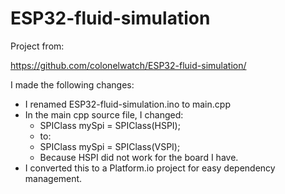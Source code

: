 # ESP32-fluid-simulation

Project from:

https://github.com/colonelwatch/ESP32-fluid-simulation/

I made the following changes:
- I renamed ESP32-fluid-simulation.ino to main.cpp
- In the main cpp source file, I changed:
    - SPIClass mySpi = SPIClass(HSPI);
    - to:
    - SPIClass mySpi = SPIClass(VSPI);
    - Because HSPI did not work for the board I have.
- I converted this to a Platform.io project for easy dependency management.
